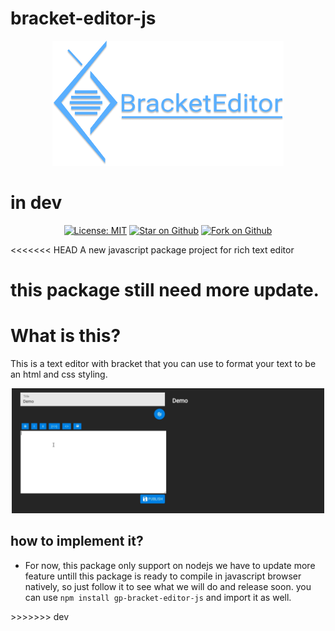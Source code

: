 # bracket-editor-js

<p align="center">
  <img src="https://raw.githubusercontent.com/nggepe/bracket-editor-js/dev/docs/logo.png" height="200" alt="Bracket Editor Js" />
</p>

# in dev

<p align="center">
  <a href="https://opensource.org/licenses/MIT"><img src="https://img.shields.io/badge/license-MIT-purple.svg" alt="License: MIT"></a>
  <a href="https://github.com/nggepe/bracket-editor-js"><img src="https://img.shields.io/github/stars/nggepe/bracket-editor-js.svg?style=flat&logo=github&colorB=deeppink&label=stars" alt="Star on Github"></a>
  <a href="https://github.com/nggepe/bracket-editor-js"><img src="https://img.shields.io/github/forks/nggepe/bracket-editor-js.svg?style=flat&logo=github&colorB=blue&label=forks" alt="Fork on Github"></a>
</p>

<<<<<<< HEAD
A new javascript package project for rich text editor

this package still need more update.
=======
# What is this?

This is a text editor with bracket that you can use to format your text to be an html and css styling.

<p align="center">
  <img src="https://raw.githubusercontent.com/nggepe/bracket-editor-js/dev/docs/demo.gif" height="200" alt="A demo for you" />
</p>

## how to implement it?

  <ul>
    <li>For now, this package only support on nodejs we have to update more feature untill this package is ready to compile in javascript browser natively, so just follow it to see what we will do and release soon.
    you can use <code>npm install gp-bracket-editor-js</code> and import it as well.
    </li>
  </ul>
>>>>>>> dev
